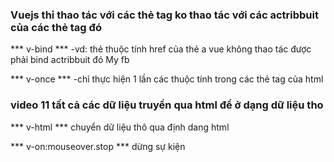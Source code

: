 
### Vuejs thỉ thao tác với các thẻ tag ko thao tác với các actribbuit của các thẻ tag đó 

*** v-bind ***
-vd: thẻ thuộc tính href của thẻ a vue không thao tác được phải bind actribbuit đó <a v-bind:href="link">My fb</a>

*** v-once ***
-chỉ thực hiện 1 lần các thuộc tính trong các thẻ tag của html 

### video 11 tất cả các dữ liệu truyền qua html để ở dạng dữ liệu tho 
*** v-html *** 
chuyển dữ liệu thô qua định dang html

*** v-on:mouseover.stop *** 
dừng sự kiện
